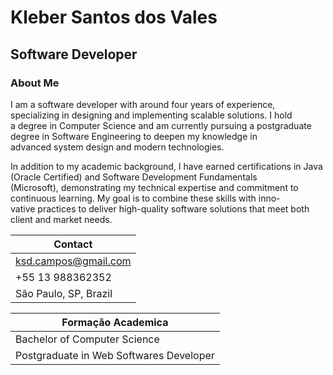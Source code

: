 # Kleber Santos dos Vales
## Software Developer

### About Me

I am a software developer with around four years of experience, specializing in designing and implementing scalable solutions. I hold \
a degree in Computer Science and am currently pursuing a postgraduate degree in Software Engineering to deepen my knowledge in \
advanced system design and modern technologies.

In addition to my academic background, I have earned certifications in Java (Oracle Certified) and Software Development Fundamentals \
(Microsoft), demonstrating my technical expertise and commitment to continuous learning. My goal is to combine these skills with inno- \
vative practices to deliver high-quality software solutions that meet both client and market needs.

|Contact              | 
|---------------------|
|ksd.campos@gmail.com | 
|+55 13 988362352          |  
|São Paulo, SP, Brazil|     

|Formação Academica |
|-------------------|
|Bachelor of Computer Science|
|Postgraduate in Web Softwares Developer|
